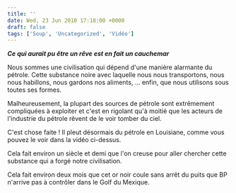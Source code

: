 ```yaml
---
title: ''
date: Wed, 23 Jun 2010 17:18:00 +0000
draft: false
tags: ['Soup', 'Uncategorized', 'Vidéo']
---
```


_**Ce qui aurait pu être un rêve est en fait un cauchemar**_

Nous sommes une civilisation qui dépend d'une manière alarmante du pétrole. Cette substance noire avec laquelle nous nous transportons, nous nous habillons, nous gardons nos aliments, … enfin, que nous utilisons sous toutes ses formes.

Malheureusement, la plupart des sources de pétrole sont extrêmement compliquées à exploiter et c'est en rigolant qu'à moitié que les acteurs de l'industrie du pétrole rêvent de le voir tomber du ciel.

C'est chose faite ! Il pleut désormais du pétrole en Louisiane, comme vous pouvez le voir dans la vidéo ci-dessus.

Cela fait environ un siècle et demi que l'on creuse pour aller chercher cette substance qui a forgé notre civilisation.

Cela fait environ deux mois que cet or noir coule sans arrêt du puits que BP n'arrive pas à contrôler dans le Golf du Mexique.